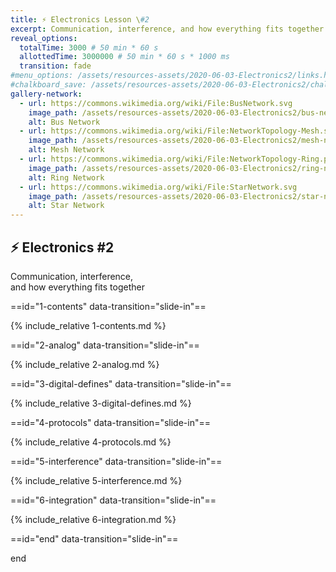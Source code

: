 ```yaml
---
title: ⚡ Electronics Lesson \#2
excerpt: Communication, interference, and how everything fits together
reveal_options:
  totalTime: 3000 # 50 min * 60 s
  allottedTime: 3000000 # 50 min * 60 s * 1000 ms
  transition: fade
#menu_options: /assets/resources-assets/2020-06-03-Electronics2/links.html
#chalkboard_save: /assets/resources-assets/2020-06-03-Electronics2/chalkboard.json
gallery-network:
  - url: https://commons.wikimedia.org/wiki/File:BusNetwork.svg
    image_path: /assets/resources-assets/2020-06-03-Electronics2/bus-network.svg
    alt: Bus Network
  - url: https://commons.wikimedia.org/wiki/File:NetworkTopology-Mesh.svg
    image_path: /assets/resources-assets/2020-06-03-Electronics2/mesh-network.png
    alt: Mesh Network
  - url: https://commons.wikimedia.org/wiki/File:NetworkTopology-Ring.png
    image_path: /assets/resources-assets/2020-06-03-Electronics2/ring-network.png
    alt: Ring Network
  - url: https://commons.wikimedia.org/wiki/File:StarNetwork.svg
    image_path: /assets/resources-assets/2020-06-03-Electronics2/star-network.svg
    alt: Star Network
---
```


## ⚡ Electronics #2

Communication, interference,  
and how everything fits together

==id="1-contents" data-transition="slide-in"==

{% include_relative 1-contents.md %}

==id="2-analog" data-transition="slide-in"==

{% include_relative 2-analog.md %}

==id="3-digital-defines" data-transition="slide-in"==

{% include_relative 3-digital-defines.md %}

==id="4-protocols" data-transition="slide-in"==

{% include_relative 4-protocols.md %}

==id="5-interference" data-transition="slide-in"==

{% include_relative 5-interference.md %}

==id="6-integration" data-transition="slide-in"==

{% include_relative 6-integration.md %}

==id="end" data-transition="slide-in"==

end
